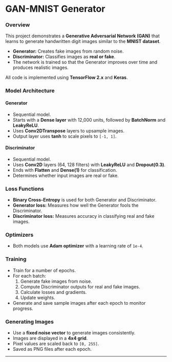 # GAN-MNIST Generator

### Overview
This project demonstrates a **Generative Adversarial Network (GAN)** that learns to generate handwritten digit images similar to the **MNIST dataset**.

- **Generator:** Creates fake images from random noise.  
- **Discriminator:** Classifies images as **real or fake**.  
- The network is trained so that the Generator improves over time and produces realistic images.

All code is implemented using **TensorFlow 2.x** and **Keras**.

### Model Architecture

#### Generator
- Sequential model.  
- Starts with a **Dense layer** with 12,000 units, followed by **BatchNorm** and **LeakyReLU**.  
- Uses **Conv2DTranspose** layers to upsample images.  
- Output layer uses **tanh** to scale pixels to `[-1, 1]`.

#### Discriminator
- Sequential model.  
- Uses **Conv2D** layers (64, 128 filters) with **LeakyReLU** and **Dropout(0.3)**.  
- Ends with **Flatten** and **Dense(1)** for classification.  
- Determines whether input images are real or fake.

### Loss Functions
- **Binary Cross-Entropy** is used for both Generator and Discriminator.  
- **Generator loss:** Measures how well the Generator fools the Discriminator.  
- **Discriminator loss:** Measures accuracy in classifying real and fake images.

### Optimizers
- Both models use **Adam optimizer** with a learning rate of `1e-4`.

### Training
- Train for a number of epochs.  
- For each batch:  
  1. Generate fake images from noise.  
  2. Compute Discriminator outputs for real and fake images.  
  3. Calculate losses and gradients.  
  4. Update weights.  
- Generate and save sample images after each epoch to monitor progress.

### Generating Images
- Use a **fixed noise vector** to generate images consistently.  
- Images are displayed in a **4x4 grid**.  
- Pixel values are scaled back to `[0, 255]`.  
- Saved as PNG files after each epoch.

---
